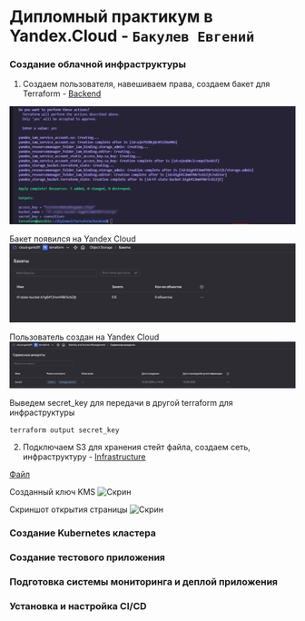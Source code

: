 # Дипломный практикум в Yandex.Cloud - `Бакулев Евгений`

### Создание облачной инфраструктуры

1. Создаем пользователя, навешиваем права, создаем бакет для Terraform - [Backend](https://github.com/garrkiss/diplom/tree/main/terraform/backend)

![Скрин](https://github.com/garrkiss/diplom/blob/main/img/backend/1.png)

Бакет появился на Yandex Cloud
![Скрин](https://github.com/garrkiss/diplom/blob/main/img/backend/2.png)

Пользователь создан на Yandex Cloud
![Скрин](https://github.com/garrkiss/diplom/blob/main/img/backend/3.png)

Выведем secret_key для передачи в другой terraform для инфраструктуры
```
terraform output secret_key
```

2. Подключаем S3 для хранения стейт файла, создаем сеть, инфраструктуру - [Infrastructure](https://github.com/garrkiss/diplom/tree/main/terraform/infrastructure)


[Файл]() 


Созданный ключ KMS
![Скрин]()

Скриншот открытия страницы
![Скрин]()


### Создание Kubernetes кластера



### Создание тестового приложения



### Подготовка cистемы мониторинга и деплой приложения



### Установка и настройка CI/CD
